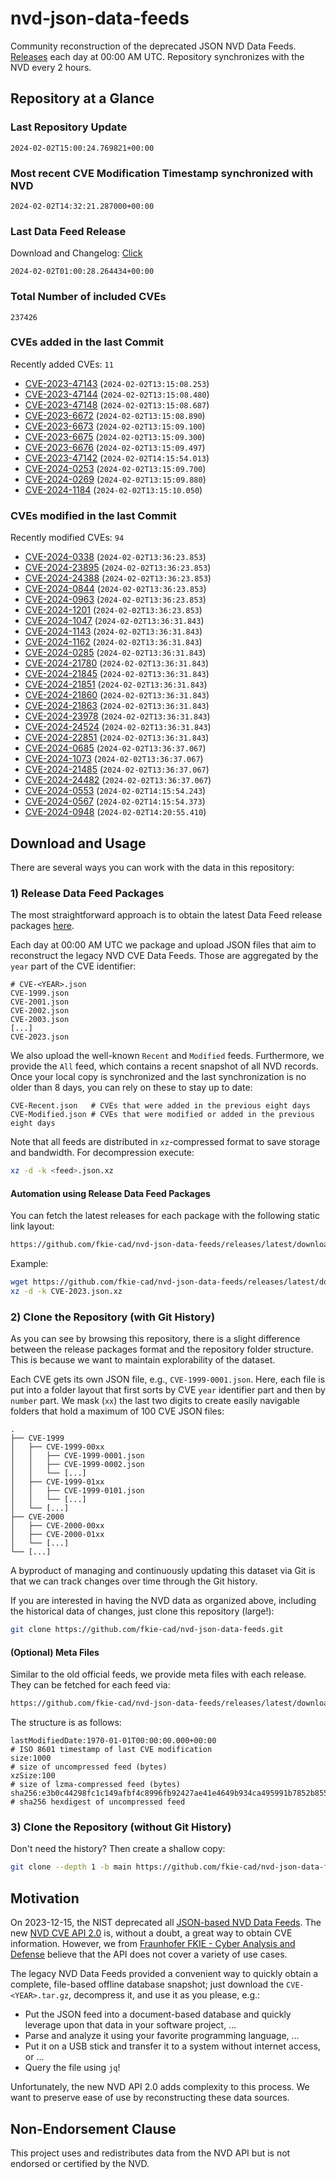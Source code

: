 # nvd-json-data-feeds

Community reconstruction of the deprecated JSON NVD Data Feeds. 
[Releases](https://github.com/fkie-cad/nvd-json-data-feeds/releases/latest) each day at 00:00 AM UTC.
Repository synchronizes with the NVD every 2 hours.

## Repository at a Glance

### Last Repository Update

```plain
2024-02-02T15:00:24.769821+00:00
```

### Most recent CVE Modification Timestamp synchronized with NVD

```plain
2024-02-02T14:32:21.287000+00:00
```

### Last Data Feed Release

Download and Changelog: [Click](https://github.com/fkie-cad/nvd-json-data-feeds/releases/latest)

```plain
2024-02-02T01:00:28.264434+00:00
```

### Total Number of included CVEs

```plain
237426
```

### CVEs added in the last Commit

Recently added CVEs: `11`

* [CVE-2023-47143](CVE-2023/CVE-2023-471xx/CVE-2023-47143.json) (`2024-02-02T13:15:08.253`)
* [CVE-2023-47144](CVE-2023/CVE-2023-471xx/CVE-2023-47144.json) (`2024-02-02T13:15:08.480`)
* [CVE-2023-47148](CVE-2023/CVE-2023-471xx/CVE-2023-47148.json) (`2024-02-02T13:15:08.687`)
* [CVE-2023-6672](CVE-2023/CVE-2023-66xx/CVE-2023-6672.json) (`2024-02-02T13:15:08.890`)
* [CVE-2023-6673](CVE-2023/CVE-2023-66xx/CVE-2023-6673.json) (`2024-02-02T13:15:09.100`)
* [CVE-2023-6675](CVE-2023/CVE-2023-66xx/CVE-2023-6675.json) (`2024-02-02T13:15:09.300`)
* [CVE-2023-6676](CVE-2023/CVE-2023-66xx/CVE-2023-6676.json) (`2024-02-02T13:15:09.497`)
* [CVE-2023-47142](CVE-2023/CVE-2023-471xx/CVE-2023-47142.json) (`2024-02-02T14:15:54.013`)
* [CVE-2024-0253](CVE-2024/CVE-2024-02xx/CVE-2024-0253.json) (`2024-02-02T13:15:09.700`)
* [CVE-2024-0269](CVE-2024/CVE-2024-02xx/CVE-2024-0269.json) (`2024-02-02T13:15:09.880`)
* [CVE-2024-1184](CVE-2024/CVE-2024-11xx/CVE-2024-1184.json) (`2024-02-02T13:15:10.050`)


### CVEs modified in the last Commit

Recently modified CVEs: `94`

* [CVE-2024-0338](CVE-2024/CVE-2024-03xx/CVE-2024-0338.json) (`2024-02-02T13:36:23.853`)
* [CVE-2024-23895](CVE-2024/CVE-2024-238xx/CVE-2024-23895.json) (`2024-02-02T13:36:23.853`)
* [CVE-2024-24388](CVE-2024/CVE-2024-243xx/CVE-2024-24388.json) (`2024-02-02T13:36:23.853`)
* [CVE-2024-0844](CVE-2024/CVE-2024-08xx/CVE-2024-0844.json) (`2024-02-02T13:36:23.853`)
* [CVE-2024-0963](CVE-2024/CVE-2024-09xx/CVE-2024-0963.json) (`2024-02-02T13:36:23.853`)
* [CVE-2024-1201](CVE-2024/CVE-2024-12xx/CVE-2024-1201.json) (`2024-02-02T13:36:23.853`)
* [CVE-2024-1047](CVE-2024/CVE-2024-10xx/CVE-2024-1047.json) (`2024-02-02T13:36:31.843`)
* [CVE-2024-1143](CVE-2024/CVE-2024-11xx/CVE-2024-1143.json) (`2024-02-02T13:36:31.843`)
* [CVE-2024-1162](CVE-2024/CVE-2024-11xx/CVE-2024-1162.json) (`2024-02-02T13:36:31.843`)
* [CVE-2024-0285](CVE-2024/CVE-2024-02xx/CVE-2024-0285.json) (`2024-02-02T13:36:31.843`)
* [CVE-2024-21780](CVE-2024/CVE-2024-217xx/CVE-2024-21780.json) (`2024-02-02T13:36:31.843`)
* [CVE-2024-21845](CVE-2024/CVE-2024-218xx/CVE-2024-21845.json) (`2024-02-02T13:36:31.843`)
* [CVE-2024-21851](CVE-2024/CVE-2024-218xx/CVE-2024-21851.json) (`2024-02-02T13:36:31.843`)
* [CVE-2024-21860](CVE-2024/CVE-2024-218xx/CVE-2024-21860.json) (`2024-02-02T13:36:31.843`)
* [CVE-2024-21863](CVE-2024/CVE-2024-218xx/CVE-2024-21863.json) (`2024-02-02T13:36:31.843`)
* [CVE-2024-23978](CVE-2024/CVE-2024-239xx/CVE-2024-23978.json) (`2024-02-02T13:36:31.843`)
* [CVE-2024-24524](CVE-2024/CVE-2024-245xx/CVE-2024-24524.json) (`2024-02-02T13:36:31.843`)
* [CVE-2024-22851](CVE-2024/CVE-2024-228xx/CVE-2024-22851.json) (`2024-02-02T13:36:31.843`)
* [CVE-2024-0685](CVE-2024/CVE-2024-06xx/CVE-2024-0685.json) (`2024-02-02T13:36:37.067`)
* [CVE-2024-1073](CVE-2024/CVE-2024-10xx/CVE-2024-1073.json) (`2024-02-02T13:36:37.067`)
* [CVE-2024-21485](CVE-2024/CVE-2024-214xx/CVE-2024-21485.json) (`2024-02-02T13:36:37.067`)
* [CVE-2024-24482](CVE-2024/CVE-2024-244xx/CVE-2024-24482.json) (`2024-02-02T13:36:37.067`)
* [CVE-2024-0553](CVE-2024/CVE-2024-05xx/CVE-2024-0553.json) (`2024-02-02T14:15:54.243`)
* [CVE-2024-0567](CVE-2024/CVE-2024-05xx/CVE-2024-0567.json) (`2024-02-02T14:15:54.373`)
* [CVE-2024-0948](CVE-2024/CVE-2024-09xx/CVE-2024-0948.json) (`2024-02-02T14:20:55.410`)


## Download and Usage

There are several ways you can work with the data in this repository:

### 1) Release Data Feed Packages

The most straightforward approach is to obtain the latest Data Feed release packages [here](https://github.com/fkie-cad/nvd-json-data-feeds/releases/latest).

Each day at 00:00 AM UTC we package and upload JSON files that aim to reconstruct the legacy NVD CVE Data Feeds.
Those are aggregated by the `year` part of the CVE identifier:

```
# CVE-<YEAR>.json
CVE-1999.json
CVE-2001.json
CVE-2002.json
CVE-2003.json
[...]
CVE-2023.json
```

We also upload the well-known `Recent` and `Modified` feeds.
Furthermore, we provide the `All` feed, which contains a recent snapshot of all NVD records.
Once your local copy is synchronized and the last synchronization is no older than 8 days, you can rely on these to stay up to date:

```plain
CVE-Recent.json   # CVEs that were added in the previous eight days
CVE-Modified.json # CVEs that were modified or added in the previous eight days
```

Note that all feeds are distributed in `xz`-compressed format to save storage and bandwidth.
For decompression execute:

```sh
xz -d -k <feed>.json.xz
```


#### Automation using Release Data Feed Packages

You can fetch the latest releases for each package with the following static link layout:

```sh
https://github.com/fkie-cad/nvd-json-data-feeds/releases/latest/download/CVE-<YEAR>.json.xz
```

Example:

```sh
wget https://github.com/fkie-cad/nvd-json-data-feeds/releases/latest/download/CVE-2023.json.xz
xz -d -k CVE-2023.json.xz
```



### 2) Clone the Repository (with Git History)

As you can see by browsing this repository, there is a slight difference between the release packages format and the repository folder structure.
This is because we want to maintain explorability of the dataset.

Each CVE gets its own JSON file, e.g., `CVE-1999-0001.json`.
Here, each file is put into a folder layout that first sorts by CVE `year` identifier part and then by `number` part.
We mask (`xx`) the last two digits to create easily navigable folders that hold a maximum of 100 CVE JSON files:

```plain
.
├── CVE-1999
│   ├── CVE-1999-00xx
│   │   ├── CVE-1999-0001.json
│   │   ├── CVE-1999-0002.json
│   │   └── [...]
│   ├── CVE-1999-01xx
│   │   ├── CVE-1999-0101.json
│   │   └── [...]
│   └── [...]
├── CVE-2000
│   ├── CVE-2000-00xx
│   ├── CVE-2000-01xx
│   └── [...]
└── [...]
```

A byproduct of managing and continuously updating this dataset via Git is that we can track changes over time through the Git history.

If you are interested in having the NVD data as organized above, including the historical data of changes, just clone this repository (large!):

```sh
git clone https://github.com/fkie-cad/nvd-json-data-feeds.git
```

#### (Optional) Meta Files

Similar to the old official feeds, we provide meta files with each release. They can be fetched for each feed via:

```sh
https://github.com/fkie-cad/nvd-json-data-feeds/releases/latest/download/CVE-<YEAR>.meta
```

The structure is as follows:

```plain
lastModifiedDate:1970-01-01T00:00:00.000+00:00                          # ISO 8601 timestamp of last CVE modification
size:1000                                                               # size of uncompressed feed (bytes)
xzSize:100                                                              # size of lzma-compressed feed (bytes)
sha256:e3b0c44298fc1c149afbf4c8996fb92427ae41e4649b934ca495991b7852b855 # sha256 hexdigest of uncompressed feed
```


### 3) Clone the Repository (without Git History)

Don't need the history? Then create a shallow copy:

```sh
git clone --depth 1 -b main https://github.com/fkie-cad/nvd-json-data-feeds.git
```

## Motivation

On 2023-12-15, the NIST deprecated all [JSON-based NVD Data Feeds](https://nvd.nist.gov/vuln/data-feeds#divRetirementBanner-1).
The new [NVD CVE API 2.0](https://nvd.nist.gov/developers/vulnerabilities) is, without a doubt, a great way to obtain CVE information.
However, we from [Fraunhofer FKIE - Cyber Analysis and Defense](https://www.fkie.fraunhofer.de/en/departments/cad.html) believe that the API does not cover a variety of use cases.

The legacy NVD Data Feeds provided a convenient way to quickly obtain a complete, file-based offline database snapshot; just download the `CVE-<YEAR>.tar.gz`, decompress it, and use it as you please, e.g.:

* Put the JSON feed into a document-based database and quickly leverage upon that data in your software project, ...
* Parse and analyze it using your favorite programming language, ...
* Put it on a USB stick and transfer it to a system without internet access, or ...
* Query the file using `jq`!

Unfortunately, the new NVD API 2.0 adds complexity to this process.
We want to preserve ease of use by reconstructing these data sources.

## Non-Endorsement Clause

This project uses and redistributes data from the NVD API but is not endorsed or certified by the NVD.